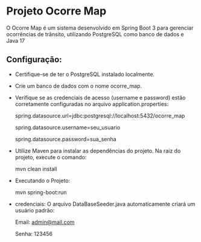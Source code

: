 
# Projeto Ocorre Map

O Ocorre Map é um sistema desenvolvido em Spring Boot 3 para gerenciar ocorrências de trânsito, utilizando PostgreSQL como banco de dados e Java 17 


## Configuração:

 - Certifique-se de ter o PostgreSQL instalado localmente.
 - Crie um banco de dados com o nome ocorre_map.
 - Verifique se as credenciais de acesso (username e password) estão corretamente configuradas no arquivo application.properties:

   spring.datasource.url=jdbc:postgresql://localhost:5432/ocorre_map

   spring.datasource.username=seu_usuario

   spring.datasource.password=sua_senha

- Utilize Maven para instalar as dependências do projeto. Na raiz do projeto, execute o comando:
  
  mvn clean install

- Executando o Projeto:

  mvn spring-boot:run

- credenciais:
  O arquivo DataBaseSeeder.java automaticamente criará um usuário padrão:

  Email: admin@mail.com
  
  Senha: 123456
